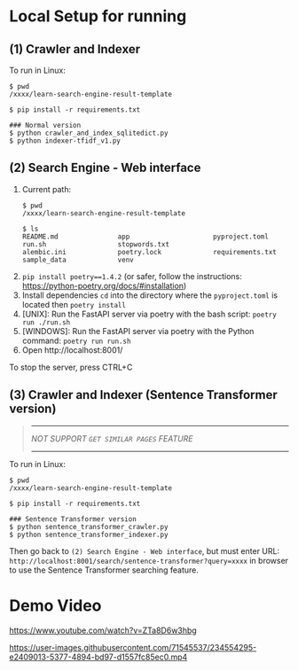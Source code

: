 # Local Setup for running

## (1) Crawler and Indexer

To run in Linux:
```shell
$ pwd
/xxxx/learn-search-engine-result-template

$ pip install -r requirements.txt

### Normal version
$ python crawler_and_index_sqlitedict.py
$ python indexer-tfidf_v1.py
```


## (2) Search Engine - Web interface
1. Current path:
    ```shell
    $ pwd
    /xxxx/learn-search-engine-result-template
    
    $ ls
    README.md               app                     pyproject.toml          run.sh                  stopwords.txt
    alembic.ini             poetry.lock             requirements.txt        sample_data             venv
    ```
2. `pip install poetry==1.4.2` (or safer, follow the instructions: https://python-poetry.org/docs/#installation)
3. Install dependencies `cd` into the directory where the `pyproject.toml` is located then `poetry install`
4. [UNIX]: Run the FastAPI server via poetry with the bash script: `poetry run ./run.sh`
5. [WINDOWS]: Run the FastAPI server via poetry with the Python command: `poetry run run.sh`
6. Open http://localhost:8001/

To stop the server, press CTRL+C


## (3) Crawler and Indexer (Sentence Transformer version)

> ---
> 
> *NOT SUPPORT `GET SIMILAR PAGES` FEATURE*
>
> ---

To run in Linux:
```shell
$ pwd
/xxxx/learn-search-engine-result-template

$ pip install -r requirements.txt

### Sentence Transformer version
$ python sentence_transformer_crawler.py
$ python sentence_transformer_indexer.py
```

Then go back to `(2) Search Engine - Web interface`, but must enter URL: `http://localhost:8001/search/sentence-transformer?query=xxxx` in browser to use the Sentence Transformer searching feature.


# Demo Video

https://www.youtube.com/watch?v=ZTa8D6w3hbg

https://user-images.githubusercontent.com/71545537/234554295-e2409013-5377-4894-bd97-d1557fc85ec0.mp4
